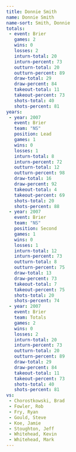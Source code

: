 ```yaml
---
title: Donnie Smith
name: Donnie Smith
name-sort: Smith, Donnie
totals:
 - event: Brier
   games: 2
   wins: 0
   losses: 2
   inturn-total: 20
   inturn-percent: 73
   outturn-total: 20
   outturn-percent: 89
   draw-total: 29
   draw-percent: 84
   takeout-total: 11
   takeout-percent: 73
   shots-total: 40
   shots-percent: 81
years:
 - year: 2007
   event: Brier
   team: "NS"
   position: Lead
   games: 1
   wins: 0
   losses: 1
   inturn-total: 8
   inturn-percent: 72
   outturn-total: 12
   outturn-percent: 98
   draw-total: 16
   draw-percent: 92
   takeout-total: 4
   takeout-percent: 69
   shots-total: 20
   shots-percent: 88
 - year: 2007
   event: Brier
   team: "NS"
   position: Second
   games: 1
   wins: 0
   losses: 1
   inturn-total: 12
   inturn-percent: 73
   outturn-total: 8
   outturn-percent: 75
   draw-total: 13
   draw-percent: 73
   takeout-total: 7
   takeout-percent: 75
   shots-total: 20
   shots-percent: 74
 - year: 2007
   event: Brier
   team: Totals
   games: 2
   wins: 0
   losses: 2
   inturn-total: 20
   inturn-percent: 73
   outturn-total: 20
   outturn-percent: 89
   draw-total: 29
   draw-percent: 84
   takeout-total: 11
   takeout-percent: 73
   shots-total: 40
   shots-percent: 81
vs:
 - Chorostkowski, Brad
 - Fowler, Rob
 - Fry, Ryan
 - Gould, Steve
 - Koe, Jamie
 - Stoughton, Jeff
 - Whitehead, Kevin
 - Whitehead, Mark
---
```

